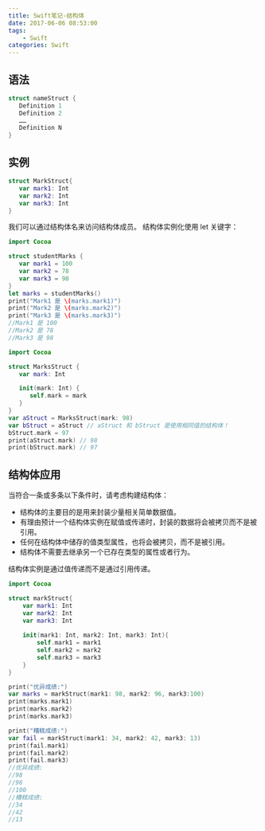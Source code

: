 ```yaml
---
title: Swift笔记-结构体
date: 2017-06-06 08:53:00
tags: 
	- Swift 
categories: Swift 
---
```


## 语法


```swift
struct nameStruct { 
   Definition 1
   Definition 2
   ……
   Definition N
}
```

<!-- more -->

## 实例


```swift
struct MarkStruct{
   var mark1: Int
   var mark2: Int
   var mark3: Int
}
```

我们可以通过结构体名来访问结构体成员。
结构体实例化使用 let 关键字：


```swift
import Cocoa

struct studentMarks {
   var mark1 = 100
   var mark2 = 78
   var mark3 = 98
}
let marks = studentMarks()
print("Mark1 是 \(marks.mark1)")
print("Mark2 是 \(marks.mark2)")
print("Mark3 是 \(marks.mark3)")
//Mark1 是 100
//Mark2 是 78
//Mark3 是 98
```


```swift
import Cocoa

struct MarksStruct {
   var mark: Int

   init(mark: Int) {
      self.mark = mark
   }
}
var aStruct = MarksStruct(mark: 98)
var bStruct = aStruct // aStruct 和 bStruct 是使用相同值的结构体！
bStruct.mark = 97
print(aStruct.mark) // 98
print(bStruct.mark) // 97
```

## 结构体应用

当符合一条或多条以下条件时，请考虑构建结构体：
- 结构体的主要目的是用来封装少量相关简单数据值。
- 有理由预计一个结构体实例在赋值或传递时，封装的数据将会被拷贝而不是被引用。
- 任何在结构体中储存的值类型属性，也将会被拷贝，而不是被引用。
- 结构体不需要去继承另一个已存在类型的属性或者行为。

结构体实例是通过值传递而不是通过引用传递。

```swift
import Cocoa

struct markStruct{
    var mark1: Int
    var mark2: Int
    var mark3: Int
    
    init(mark1: Int, mark2: Int, mark3: Int){
        self.mark1 = mark1
        self.mark2 = mark2
        self.mark3 = mark3
    }
}

print("优异成绩:")
var marks = markStruct(mark1: 98, mark2: 96, mark3:100)
print(marks.mark1)
print(marks.mark2)
print(marks.mark3)

print("糟糕成绩:")
var fail = markStruct(mark1: 34, mark2: 42, mark3: 13)
print(fail.mark1)
print(fail.mark2)
print(fail.mark3)
//优异成绩:
//98
//96
//100
//糟糕成绩:
//34
//42
//13
```